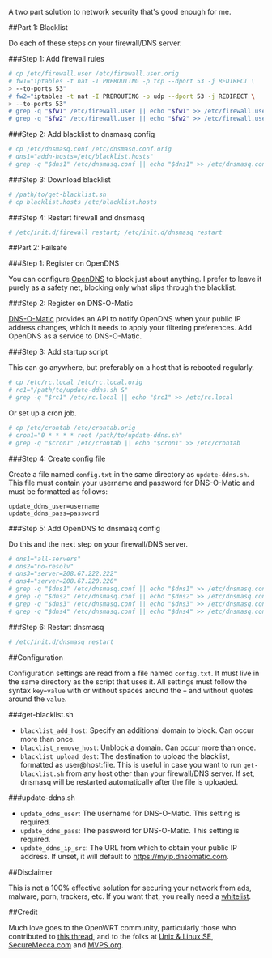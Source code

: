 A two part solution to network security that's good enough for me.

##Part 1: Blacklist

Do each of these steps on your firewall/DNS server.

###Step 1: Add firewall rules

```sh
# cp /etc/firewall.user /etc/firewall.user.orig
# fw1="iptables -t nat -I PREROUTING -p tcp --dport 53 -j REDIRECT \
> --to-ports 53"
# fw2="iptables -t nat -I PREROUTING -p udp --dport 53 -j REDIRECT \
> --to-ports 53"
# grep -q "$fw1" /etc/firewall.user || echo "$fw1" >> /etc/firewall.user
# grep -q "$fw2" /etc/firewall.user || echo "$fw2" >> /etc/firewall.user
```

###Step 2: Add blacklist to dnsmasq config

```sh
# cp /etc/dnsmasq.conf /etc/dnsmasq.conf.orig
# dns1="addn-hosts=/etc/blacklist.hosts"
# grep -q "$dns1" /etc/dnsmasq.conf || echo "$dns1" >> /etc/dnsmasq.conf
```

###Step 3: Download blacklist

```sh
# /path/to/get-blacklist.sh
# cp blacklist.hosts /etc/blacklist.hosts
```

###Step 4: Restart firewall and dnsmasq

```sh
# /etc/init.d/firewall restart; /etc/init.d/dnsmasq restart
```

##Part 2: Failsafe

###Step 1: Register on OpenDNS

You can configure [OpenDNS](https://www.opendns.com/) to block just about
anything. I prefer to leave it purely as a safety net, blocking only what slips
through the blacklist.

###Step 2: Register on DNS-O-Matic

[DNS-O-Matic](https://www.dnsomatic.com/) provides an API to notify OpenDNS when
your public IP address changes, which it needs to apply your filtering
preferences. Add OpenDNS as a service to DNS-O-Matic.

###Step 3: Add startup script

This can go anywhere, but preferably on a host that is rebooted regularly.

```sh
# cp /etc/rc.local /etc/rc.local.orig
# rc1="/path/to/update-ddns.sh &"
# grep -q "$rc1" /etc/rc.local || echo "$rc1" >> /etc/rc.local
```

Or set up a cron job.

```sh
# cp /etc/crontab /etc/crontab.orig
# cron1="0 * * * * root /path/to/update-ddns.sh"
# grep -q "$cron1" /etc/crontab || echo "$cron1" >> /etc/crontab
```

###Step 4: Create config file

Create a file named `config.txt` in the same directory as `update-ddns.sh`. This
file must contain your username and password for DNS-O-Matic and must be
formatted as follows:

```
update_ddns_user=username
update_ddns_pass=password
```

###Step 5: Add OpenDNS to dnsmasq config

Do this and the next step on your firewall/DNS server.

```sh
# dns1="all-servers"
# dns2="no-resolv"
# dns3="server=208.67.222.222"
# dns4="server=208.67.220.220"
# grep -q "$dns1" /etc/dnsmasq.conf || echo "$dns1" >> /etc/dnsmasq.conf
# grep -q "$dns2" /etc/dnsmasq.conf || echo "$dns2" >> /etc/dnsmasq.conf
# grep -q "$dns3" /etc/dnsmasq.conf || echo "$dns3" >> /etc/dnsmasq.conf
# grep -q "$dns4" /etc/dnsmasq.conf || echo "$dns4" >> /etc/dnsmasq.conf
```

###Step 6: Restart dnsmasq

```sh
# /etc/init.d/dnsmasq restart
```

##Configuration

Configuration settings are read from a file named `config.txt`. It must live in
the same directory as the script that uses it. All settings must follow the
syntax `key=value` with or without spaces around the `=` and without quotes
around the `value`.

###get-blacklist.sh

* `blacklist_add_host`: Specify an additional domain to block. Can occur more
  than once.
* `blacklist_remove_host`: Unblock a domain. Can occur more than once.
* `blacklist_upload_dest`: The destination to upload the blacklist, formatted as
  user@host:file. This is useful in case you want to run `get-blacklist.sh` from
  any host other than your firewall/DNS server. If set, dnsmasq will be
  restarted automatically after the file is uploaded.

###update-ddns.sh

* `update_ddns_user`: The username for DNS-O-Matic. This setting is required.
* `update_ddns_pass`: The password for DNS-O-Matic. This setting is required.
* `update_ddns_ip_src`: The URL from which to obtain your public IP address. If
  unset, it will default to https://myip.dnsomatic.com.

##Disclaimer

This is not a 100% effective solution for securing your network from ads,
malware, porn, trackers, etc. If you want that, you really need a
[whitelist](https://github.com/dave-kennedy/whitelist).

##Credit

Much love goes to the OpenWRT community, particularly those who contributed to
[this thread](https://forum.openwrt.org/viewtopic.php?id=35023), and to the
folks at [Unix & Linux SE](https://unix.stackexchange.com/),
[SecureMecca.com](http://securemecca.com/) and
[MVPS.org](http://winhelp2002.mvps.org/).

